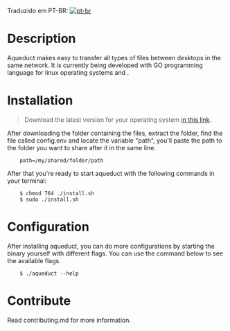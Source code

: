 Traduzido em PT-BR:
[![pt-br](https://img.shields.io/badge/lang-pt--br-green.svg)](https://github.com/Noeeekr/aqueduct/blob/master/README.pt-br.md)

# Description
Aqueduct makes easy to transfer all types of files between desktops in the same network. It is currently being developed with GO programming language for linux operating systems and .

# Installation

> Download the latest version for your operating system [in this link](https://github.com/Noeeekr/aqueduct/releases).

After downloading the folder containing the files, extract the folder, find the file called config.env and locate the variable "path", you'll paste the path to the folder you want to share after it in the same line.
```
    path=/my/shared/folder/path
```
After that you're ready to start aqueduct with the following commands in your terminal:
 
```
    $ chmod 764 ./install.sh
    $ sudo ./install.sh
```
# Configuration
After installing aqueduct, you can do more configurations by starting the binary yourself with different flags. You can use the command below to see the available flags.
```
    $ ./aqueduct --help 
```

# Contribute
Read contributing.md for more information.
